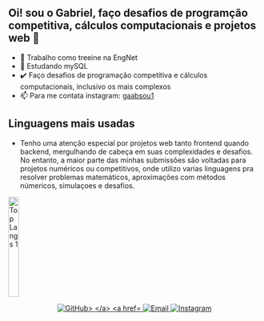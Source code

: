 ## Oi! sou o Gabriel, faço desafios de programção competitiva, cálculos computacionais e projetos web 👋

- 🔭 Trabalho como treeine na EngNet 
- 🌱 Estudando mySQL
- ✔️ Faço desafios de programação competitiva e cálculos computacionais, inclusivo os mais complexos
- 📫 Para me contata instagram: [gaabsou1](https://www.instagram.com/gaabsou1/)

## Linguagens mais usadas
- Tenho uma atenção especial por projetos web tanto frontend quando backend, mergulhando de cabeça em suas complexidades e desafios. No entanto, a maior parte das minhas submissões são voltadas para projetos numéricos ou competitivos, onde utilizo varias linguagens pra resolver problemas matemáticos, aproximações com métodos númericos, simulaçoes e desafios.
  
<div style="display: flex; gap: 200%;">
    <img src="https://github-readme-stats.vercel.app/api/top-langs/?username=GabD-S&layout=compact" alt="Top Langs 1" style="height: 200px; width: 48%;"/>
    <img src="https://github-readme-stats.vercel.app/api/top-langs/?username=GabD-S&hide_progress=true" alt="Top Langs 2" style="height: 200px; width: 48%;"/>
</div>
<p align="center">
  <a href="https://github.com/GabD-S" target="_blank">
    <img src="https://img.shields.io/badge/GitHub-181717?style=for-the-badge&logo=github&logoColor=white" alt="GitHub>
  </a>
      
  <a href="desousa054@gmail.com" target="_blank">
    <img src="https://img.shields.io/badge/Email-D14836?style=for-the-badge&logo=gmail&logoColor=white" alt="Email">
  </a>
  
  <a href="https://www.instagram.com/gaabsou1/" target="_blank">
    <img src="https://img.shields.io/badge/Instagram-E4405F?style=for-the-badge&logo=instagram&logoColor=white" alt="Instagram">
  </a>
</p>

